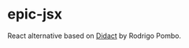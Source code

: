 # epic-jsx

React alternative based on [Didact](https://github.com/pomber/didact) by Rodrigo Pombo.
